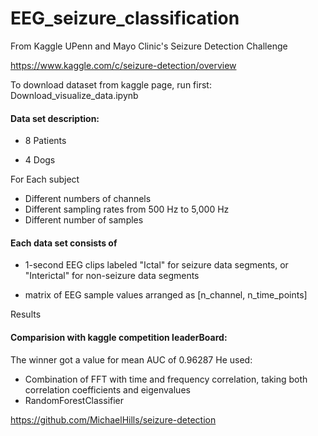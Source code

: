 # EEG_seizure_classification

From Kaggle UPenn and Mayo Clinic's Seizure Detection Challenge

https://www.kaggle.com/c/seizure-detection/overview
 
To download dataset from kaggle page, run first:  Download_visualize_data.ipynb

#### Data set description: 

* 8 Patients

* 4 Dogs

For Each subject 
  * Different numbers of channels 
  * Different sampling rates from 500 Hz to 5,000 Hz
  * Different number of samples


#### Each data set consists of

  * 1-second EEG clips labeled "Ictal" for seizure data segments, or "Interictal" for non-seizure data segments

  * matrix of EEG sample values arranged  as [n_channel, n_time_points]
  
Results

#### Comparision with kaggle competition leaderBoard:

The winner got a value for mean AUC of 0.96287
He used:
* Combination of FFT with time and frequency correlation, taking both correlation coefficients and eigenvalues
* RandomForestClassifier

https://github.com/MichaelHills/seizure-detection
  
 
